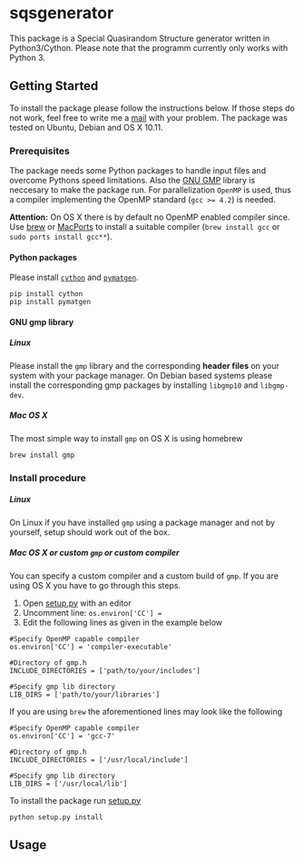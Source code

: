 # sqsgenerator

This package is a Special Quasirandom Structure generator written in Python3/Cython. Please note that the programm currently only works with Python 3.


## Getting Started

To install the package please follow the instructions below. If those steps do not work, feel free to write me a [mail](mailto:dominik-franz-josef.noeger@stud.unileoben.ac.at) with your problem. The package was tested on Ubuntu, Debian and OS X 10.11.

### Prerequisites
The package needs some Python packages to handle input files and overcome Pythons speed limitations. Also the  [GNU GMP](https://gmplib.org/) library is neccesary to make the package run. For parallelization `OpenMP` is used, thus a compiler implementing the OpenMP standard (`gcc >= 4.2`) is needed.

**Attention:** On OS X there is by default no OpenMP enabled compiler since. Use [brew](https://brew.sh/index.html) or [MacPorts](https://www.macports.org) to install a suitable compiler (`brew install gcc` or `sudo ports install gcc**`).

#### Python packages
 Please install [`cython`](https://github.com/cython/cython) and [`pymatgen`](https://github.com/materialsproject/pymatgen).

```
pip install cython 
pip install pymatgen
```

#### GNU gmp library
##### Linux
Please install the `gmp` library and the corresponding __header files__ on your system with your package manager.
On Debian based systems please install the corresponding gmp packages by installing `libgmp10` and `libgmp-dev`.

##### Mac OS X
The most simple way to install `gmp` on OS X is using homebrew

```
brew install gmp
```



### Install procedure

##### Linux
On Linux if you have installed `gmp` using a package manager and not by yourself, setup should work out of the box.

##### Mac OS X or custom `gmp` or custom compiler
You can specify a custom compiler and a custom build of `gmp`. If you are using OS X you have to go through this steps.

1. Open [setup.py](https://github.com/dnoeger/sqsgenerator/blob/master/setup.py) with an editor
2. Uncomment line: `os.environ['CC'] =`
3. Edit the following lines as given in the example below

```
#Specify OpenMP capable compiler
os.environ['CC'] = 'compiler-executable'

#Directory of gmp.h
INCLUDE_DIRECTORIES = ['path/to/your/includes']

#Specify gmp lib directory
LIB_DIRS = ['path/to/your/libraries']
```

If you are using `brew` the aforementioned lines may look like the following

```
#Specify OpenMP capable compiler
os.environ['CC'] = 'gcc-7'

#Directory of gmp.h
INCLUDE_DIRECTORIES = ['/usr/local/include']

#Specify gmp lib directory
LIB_DIRS = ['/usr/local/lib']
```

To install the package run [setup.py](https://github.com/dnoeger/sqsgenerator/blob/master/setup.py)

```
python setup.py install
```

## Usage
